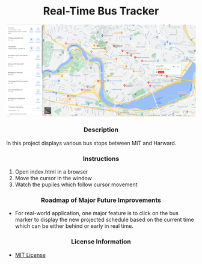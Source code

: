 
# <div align="center">Real-Time Bus Tracker</div>

<img src= "BusStops.png" width='888'/>

### <div align="center">Description</div>

In this project displays various bus stops between MIT and Harward.

### <div align="center">Instructions</div>
 1. Open index.html in a browser
 2. Move the cursor in the window
 3. Watch the pupiles which follow cursor movement

 ### <div align="center">Roadmap of Major Future Improvements</div>
 - For real-world application, one major feature is to click on the bus marker to display the new projected schedule based on the current time which can be either behind or early in real time.

### <div align="center">License Information</div>
 - [MIT License](https://mit-license.org/)


